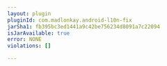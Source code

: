 ```yaml
---
layout: plugin
pluginId: com.madlonkay.android-l10n-fix
jarSha1: fb395bc3ed1441a9c42be756234d8091a7c22094
isJarAvailable: true
error: NONE
violations: []

---
```


